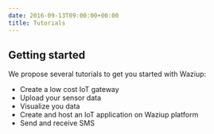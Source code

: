 ```yaml
---
date: 2016-09-13T09:00:00+00:00
title: Tutorials
---
```


## Getting started
We propose several tutorials to get you started with Waziup:

- Create a low cost IoT gateway
- Upload your sensor data
- Visualize you data
- Create and host an IoT application on Waziup platform
- Send and receive SMS
